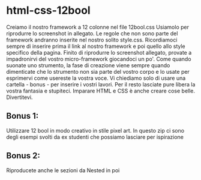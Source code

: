 # html-css-12bool

Creiamo il nostro framework a 12 colonne nel file 12bool.css
Usiamolo per riprodurre lo screenshot in allegato.
Le regole che non sono parte del framework andranno inserite nel nostro solito style.css.
Ricordiamoci sempre di inserire prima il link al nostro framework e poi quello allo style specifico della pagina.
Finito di riprodurre lo screenshot allegato, provate a impadronirvi del vostro micro-framework giocandoci un po'. Come quando suonate uno strumento, la fase di creazione viene sempre quando dimenticate che lo strumento non sia parte del vostro corpo e lo usate per esprimervi come usereste la vostra voce.
Vi chiediamo solo di usare una cartella - bonus - per inserire i vostri lavori.
Per il resto lasciate pure libera la vostra fantasia e stupiteci.
Imparare HTML e CSS è anche creare cose belle.
Divertitevi.
## Bonus 1:
Utilizzare 12 bool in modo creativo in stile pixel art. In questo zip ci sono degli esempi svolti da ex studenti che possiamo lasciare per ispirazione
## Bonus 2:
Riproducete anche le sezioni da Nested in poi

